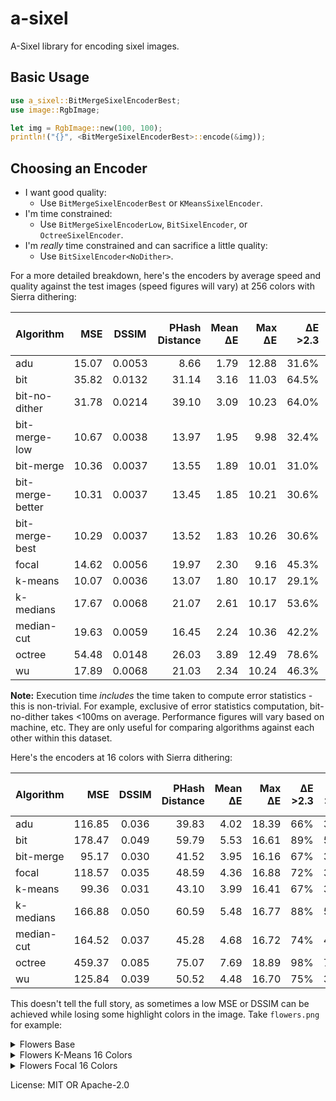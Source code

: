 # a-sixel

A-Sixel library for encoding sixel images.

## Basic Usage

```rust
use a_sixel::BitMergeSixelEncoderBest;
use image::RgbImage;

let img = RgbImage::new(100, 100);
println!("{}", <BitMergeSixelEncoderBest>::encode(&img));
```

## Choosing an Encoder
- I want good quality:
  - Use `BitMergeSixelEncoderBest` or `KMeansSixelEncoder`.
- I'm time constrained:
  - Use `BitMergeSixelEncoderLow`, `BitSixelEncoder`, or `OctreeSixelEncoder`.
- I'm _really_ time constrained and can sacrifice a little quality:
  - Use `BitSixelEncoder<NoDither>`.

For a more detailed breakdown, here's the encoders by average speed and quality against the test
images (speed figures will vary) at 256 colors with Sierra dithering:

| Algorithm        |   MSE | DSSIM  | PHash Distance | Mean ΔE | Max ΔE | ΔE >2.3 | ΔE >5.0 | Execution Time (ms) |
| :--------------- | ----: | :----: | -------------: | ------: | -----: | ------: | ------: | ------------------: |
| adu              | 15.07 | 0.0053 |           8.66 |    1.79 |  12.88 |   31.6% |    4.4% |                1416 |
| bit              | 35.82 | 0.0132 |          31.14 |    3.16 |  11.03 |   64.5% |   15.1% |                 426 |
| bit-no-dither    | 31.78 | 0.0214 |          39.10 |    3.09 |  10.23 |   64.0% |   13.4% |                 274 |
| bit-merge-low    | 10.67 | 0.0038 |          13.97 |    1.95 |   9.98 |   32.4% |    2.2% |                 785 |
| bit-merge        | 10.36 | 0.0037 |          13.55 |    1.89 |  10.01 |   31.0% |    2.2% |                 932 |
| bit-merge-better | 10.31 | 0.0037 |          13.45 |    1.85 |  10.21 |   30.6% |    2.2% |                1275 |
| bit-merge-best   | 10.29 | 0.0037 |          13.52 |    1.83 |  10.26 |   30.6% |    2.2% |                1496 |
| focal            | 14.62 | 0.0056 |          19.97 |    2.30 |   9.16 |   45.3% |    3.3% |                2428 |
| k-means          | 10.07 | 0.0036 |          13.07 |    1.80 |  10.17 |   29.1% |    2.2% |                2996 |
| k-medians        | 17.67 | 0.0068 |          21.07 |    2.61 |  10.17 |   53.6% |    5.1% |                7305 |
| median-cut       | 19.63 | 0.0059 |          16.45 |    2.24 |  10.36 |   42.2% |    5.9% |                 692 |
| octree           | 54.48 | 0.0148 |          26.03 |    3.89 |  12.49 |   78.6% |   25.4% |                 682 |
| wu               | 17.89 | 0.0068 |          21.03 |    2.34 |  10.24 |   46.3% |    5.1% |                1853 |

**Note:** Execution time _includes_ the time taken to compute error statistics - this is
non-trivial. For example, exclusive of error statistics computation, bit-no-dither takes <100ms on
average. Performance figures will vary based on machine, etc. They are only useful for comparing
algorithms against each other within this dataset.

Here's the encoders at 16 colors with Sierra dithering:

| Algorithm  |    MSE | DSSIM | PHash Distance | Mean ΔE | Max ΔE | ΔE >2.3 | ΔE >5.0 | Execution Time (ms) |
| :--------- | -----: | :---: | -------------: | ------: | -----: | ------: | ------: | ------------------: |
| adu        | 116.85 | 0.036 |          39.83 |    4.02 |  18.39 |     66% |     33% |                 332 |
| bit        | 178.47 | 0.049 |          59.79 |    5.53 |  16.61 |     89% |     51% |                 307 |
| bit-merge  |  95.17 | 0.030 |          41.52 |    3.95 |  16.16 |     67% |     31% |                 712 |
| focal      | 118.57 | 0.035 |          48.59 |    4.36 |  16.88 |     72% |     34% |                2150 |
| k-means    |  99.36 | 0.031 |          43.10 |    3.99 |  16.41 |     67% |     31% |                 637 |
| k-medians  | 166.88 | 0.050 |          60.59 |    5.48 |  16.77 |     88% |     52% |                5447 |
| median-cut | 164.52 | 0.037 |          45.28 |    4.68 |  16.72 |     74% |     42% |                 374 |
| octree     | 459.37 | 0.085 |          75.07 |    7.69 |  18.89 |     98% |     74% |                 446 |
| wu         | 125.84 | 0.039 |          50.52 |    4.48 |  16.70 |     75% |     39% |                 906 |



This doesn't tell the full story, as sometimes a low MSE or DSSIM can be achieved while losing some
highlight colors in the image. Take `flowers.png` for example:

<details> <summary>Flowers Base</summary>
<img src="test_images/flowers.png" />
</details>

<details> <summary>Flowers K-Means 16 Colors</summary>

This preserves the grey shades that make up the image well, but completely loses the blue of the
flowers at the base of the trees.

- MSE: 3.23
- DSSIM: 0.0020
- PHash Distance: 10
- Mean ΔE: 1.42
- Max ΔE: 11.49
- ΔE >2.3: 14%
- ΔE >5.0: 0%

<img src="example_images/flowers-k-means-16.png" />
</details>

<details> <summary>Flowers Focal 16 Colors</summary>

- MSE: 9.15
- DSSIM: 0.0091
- PHash Distance: 16
- Mean ΔE: 2.10
- Max ΔE: 9.23
- ΔE >2.3: 38%
- ΔE >5.0: 2% 

This sacrifices some differentiation between shades of grey, but preserves the blue of the flowers.

<img src="example_images/flowers-focal-16.png" />
</details>

License: MIT OR Apache-2.0